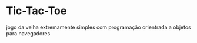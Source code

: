 # Tic-Tac-Toe

jogo da velha extremamente simples com programação orientrada a objetos para navegadores
